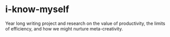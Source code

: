 # i-know-myself
Year long writing project and research on the value of productivity, the limits of efficiency, and how we might nurture meta-creativity.
